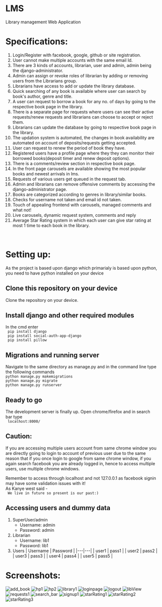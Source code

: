 # LMS
Library management Web Application
<br>
# Specifications:
1. Login/Register with facebook, google, github or site registration.
2. User cannot make multiple accounts with the same email Id.
3. There are 3 kinds of accounts, librarian, user and admin, admin being the django-administrator.
4. Admin can assign or revoke roles of librarian by adding or removing users from the Librarians group.
5. Librarians have access to add or update the library database.
6. Quick searching of any book is available where user can search by book's author, genre and title.
7. A user can request to borrow a book for any no. of days by going to the respective book page in the library.
8. There is a separate page for requests where users can see their active requests/renew requests and librarians can choose to accept or reject them.
9. Librarians can update the database by going to respective book page in the library.
10. The updation system is automated, the changes in book availability are automated on account of deposits/requests getting accepted.
11. User can request to renew the period of book they have.
12. Registered users have a profile page where they they can monitor their borrowed books(deposit timer and renew deposit options).
13. There is a comments/review section in respective book page.
14. In the front page carousels are available showing the most popular books and newest arrivals in lms.
15. Requests of various users get queued in the request tab.
16. Admin and librarians can remove offensive comments by accessing the django-administrator page.
17. Books are categorized according to genres in library/similar books.
18. Checks for username not taken and email id not taken.
19. Touch of appealing frontend with carousels, managed comments and what not!
20. Live carousels, dynamic request system, comments and reply
21. Average Star Rating system in which each user can give star rating at most 1 time to each book in the library.
<br> 

# Setting up:
As the project is based upon django which primarialy is based upon python, you need to have python installed on your device
## Clone this repository on your device
Clone the repository on your device. 

## Install django and other required modules
In the cmd enter 
<br>
``` pip install django```
<br> 
``` pip install social-auth-app-django```
<br>
``` pip install pillow```

## Migrations and running server
Navigate to the same directory as manage.py and in the command line type the following commands
<br>
```python manage.py makemigrations```
<br>
```python manage.py migrate```
<br>
```python manage.py runserver```

## Ready to go
The development server is finally up. Open chrome/firefox and in search bar type
<br>
```  localhost:8000/ ```

## Caution:
If you are accessing multiple users account from same chrome window you are directly going to login to account of previous user due to the same reason that if you once login to google from same chrome window, if you again search facebook you are already logged in, hence to access multiple users, use multiple chrome windows.

Remember to access through localhost and not 127.0.0.1 as facebook signin may have some validation issues with it!
<br>
As Kanye west said -
<br>
```  We live in future so present is our past:) ```

## Accessing users and dummy data
1. SuperUser/admin
    - Username: admin
    - Password: admin
1. Librarian
    - Username: lib1
    - Password: lib1
1. Users
    | Username | Password |
    |---|---|
    | user1 | pass1 |
    | user2 | pass2 | 
    | user3 | pass3 | 
    | user4 | pass4 |
    | user5 | pass5 |


# Screenshots:
![add_book](https://user-images.githubusercontent.com/78141706/115997741-ec9fb600-a601-11eb-9840-8cd1a42e5bd6.jpg)
![hp1](https://user-images.githubusercontent.com/78141706/115997743-ee697980-a601-11eb-87c5-2070d860b607.jpg)
![hp2](https://user-images.githubusercontent.com/78141706/115997744-ee697980-a601-11eb-80bd-e865de40730c.jpg)
![library1](https://user-images.githubusercontent.com/78141706/115997745-ef021000-a601-11eb-878e-b13ebf7acfe3.jpg)
![loginpage](https://user-images.githubusercontent.com/78141706/115997746-ef9aa680-a601-11eb-878d-626c4d5ee852.jpg)
![logout](https://user-images.githubusercontent.com/78141706/115997747-ef9aa680-a601-11eb-9ec9-1d89659355e3.jpg)
![libView](https://user-images.githubusercontent.com/78141706/116003769-08648580-a61d-11eb-8e63-1ffa0cc3088d.jpg)
![requests1](https://user-images.githubusercontent.com/78141706/115997751-f0cbd380-a601-11eb-889a-ec33b89e0f67.jpg)
![search_bar](https://user-images.githubusercontent.com/78141706/115997753-f0cbd380-a601-11eb-965c-4489fcdefbc9.jpg)
![signup1](https://user-images.githubusercontent.com/78141706/115997755-f1646a00-a601-11eb-947d-378a5f0bdf28.jpg)
![starRating1](https://user-images.githubusercontent.com/78141706/116003624-5e84f900-a61c-11eb-8a60-3d12bcfd5457.jpg)
![starRating2](https://user-images.githubusercontent.com/78141706/116003626-5fb62600-a61c-11eb-8d7c-0b4d28702d9d.jpg)
![starRating3](https://user-images.githubusercontent.com/78141706/116003648-78bed700-a61c-11eb-89a6-8d01ae7c8cf2.jpg)



